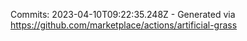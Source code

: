 Commits: 2023-04-10T09:22:35.248Z - Generated via https://github.com/marketplace/actions/artificial-grass
<br>
